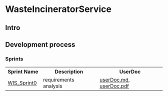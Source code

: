 # WasteIncineratorService

## Intro

## Development process

### Sprints

<table>
    <tr>
        <th>
            <b>Sprint Name</b>
        </th>
        <th>
            <b>Description</b>
        </th>
        <th>
            <b>UserDoc</tb>
        </th>
    </tr>
    <tr>
        <td>
            <a href="./WIS_Sprint0/">WIS_Sprint0</a>
        </td>
        <td>
            requirements analysis
        </td>
        <td>
            <a href="./WIS_Sprint0/userDocs/sprint0.md">userDoc.md</a>, <a href="./WIS_Sprint0/userDocs/sprint0.pdf"     target="_blank">userDoc.pdf</a>
        </td>
    </tr>
